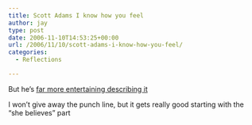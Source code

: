 ```yaml
---
title: Scott Adams I know how you feel
author: jay
type: post
date: 2006-11-10T14:53:25+00:00
url: /2006/11/10/scott-adams-i-know-how-you-feel/
categories:
  - Reflections

---
```

But he’s [far more entertaining describing it][1]

I won’t give away the punch line, but it gets really good starting with the “she believes” part

 [1]: http://dilbertblog.typepad.com/the_dilbert_blog/2006/11/blame_room_serv.html